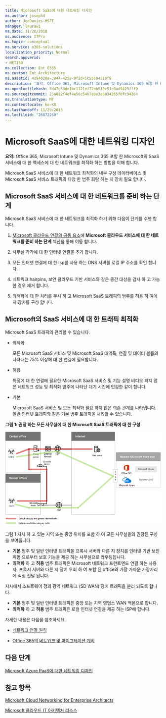 ```yaml
---
title: Microsoft SaaS에 대한 네트워킹 디자인
ms.author: josephd
author: JoeDavies-MSFT
manager: laurawi
ms.date: 11/28/2018
ms.audience: ITPro
ms.topic: conceptual
ms.service: o365-solutions
localization_priority: Normal
search.appverid:
- MET150
ms.collection: Ent_O365
ms.custom: Ent_Architecture
ms.assetid: 4194020a-3847-4259-9f2d-5c556a4510f9
description: '요약: Office 365, Microsoft Intune 및 Dynamics 365 포함 한 Microsoft의 SaaS 서비스에 대 한 액세스에 대 한 네트워크를 최적화 하는 방법을 이해 합니다.'
ms.openlocfilehash: 3d47c53de1bc1121ef72eb519c51c0ad9423fff9
ms.sourcegitcommit: 25a022f4ef4e56c5407e8e3a8a34265f8fc94264
ms.translationtype: MT
ms.contentlocale: ko-KR
ms.lasthandoff: 11/29/2018
ms.locfileid: "26872269"
---
```

# <a name="designing-networking-for-microsoft-saas"></a>Microsoft SaaS에 대한 네트워킹 디자인

 **요약:** Office 365, Microsoft Intune 및 Dynamics 365 포함 한 Microsoft의 SaaS 서비스에 대 한 액세스에 대 한 네트워크를 최적화 하는 방법을 이해 합니다.
  
Microsoft SaaS 서비스에 대 한 네트워크 최적화의 내부 구성 데이터베이스 및 Microsoft SaaS 서비스 트래픽의 다양 한 범주 회람 하는 지 장치 필요 합니다.
  
## <a name="steps-to-prepare-your-network-for-microsoft-saas-services"></a>Microsoft SaaS 서비스에 대 한 네트워크를 준비 하는 단계

Microsoft SaaS 서비스에 대 한 네트워크를 최적화 하기 위해 다음이 단계를 수행 합니다.
  
1. [Microsoft 클라우드 연결의 공통 요소](common-elements-of-microsoft-cloud-connectivity.md)에 **Microsoft 클라우드 서비스에 대 한 네트워크를 준비 하는 단계** 섹션을 통해 이동 합니다.
    
2. 사무실 각각에 대 한 인터넷 연결을 추가 합니다.
    
3. 모든 인터넷 연결에 대 한 Isp를 사용 하는 DNS 서버를 로컬 IP 주소를 확인 합니다.
    
4. 네트워크 hairpins, 보안 클라우드 기반 서비스와 같은 중간 대상을 검사 하 고 가능한 경우 제거 합니다.
    
5. 최적화에 대 한 처리를 무시 하 고 Microsoft SaaS 트래픽의 범주를 허용 하 여에 지 장치를 구성 합니다.

## <a name="optimizing-traffic-to-microsofts-saas-services"></a>Microsoft의 SaaS 서비스에 대 한 트래픽 최적화    

Microsoft SaaS 트래픽의 편리할 수 있습니다.

- 최적화

  모든 Microsoft SaaS 서비스 및 Microsoft SaaS 대역폭, 연결 및 데이터 볼륨의 나타내는 75% 이상에 대 한 연결에 필요합니다.

- 허용

  특정에 대 한 연결에 필요한 Microsoft SaaS 서비스 및 기능 설명 비디오 되지 않은 네트워크 성능 및 최적화 범주에 나타난 대기 시간에 민감한 같이 합니다.

- 기본

  Microsoft SaaS 서비스 및 모든 최적화 필요 하지 않은 의존 관계를 나타냅니다. 일반 인터넷 트래픽와 같은 기본 범주 트래픽을 처리할 수 있습니다.


**그림 1: 권장 하는 모든 사무실에 대 한 Microsoft SaaS 트래픽에 대 한 구성**

![그림 1: 권장 하는 모든 사무실에 대 한 Microsoft SaaS 트래픽에 대 한 구성](media/Network-Poster/SaaS1.png)

그림 1 지사 하 고 있는 지역 또는 중앙 위치를 포함 하 여 모든 사무실을의 권장된 구성을 보여줍니다.

- **기본** 범주 및 일반 인터넷 트래픽을 프록시 서버와 다른 지 장치를 인터넷 기반 보안 위험 으로부터 보호 기능을 제공 하는 사무실으로 라우팅됩니다.
- **최적화** 하 고 **허용** 범주 트래픽은 Microsoft 네트워크 프런트엔드 연결 하는 사용자, 프록시 서버와 다른 지 장치 우회 하 여 포함 된 office와 가장 가까운 가장자리에 직접 전달 됩니다.

지사에서 소프트웨어 정의 광역 네트워크 (SD WAN) 장치 트래픽을 분리 되도록 합니다. 

- **기본** 범주 및 일반 인터넷 트래픽은 중앙 또는 지역 영업소 WAN 백본으로 합니다. 
- **최적화** 하 고 **허용** 범주 트래픽은 로컬 인터넷 연결을 제공 하는 ISP에 합니다.
  
자세한 내용은 다음을 참조하세요.
  
- [네트워크 연결 원칙](https://aka.ms/expressrouteoffice365)

- [Office 365의 네트워크 및 마이그레이션 계획](https://aka.ms/tune)
    
## <a name="next-step"></a>다음 단계

[Microsoft Azure PaaS에 대한 네트워킹 디자인](designing-networking-for-microsoft-azure-paas.md)
    
## <a name="see-also"></a>참고 항목

[Microsoft Cloud Networking for Enterprise Architects](microsoft-cloud-networking-for-enterprise-architects.md)
  
[Microsoft 클라우드 IT 아키텍처 리소스](microsoft-cloud-it-architecture-resources.md)

